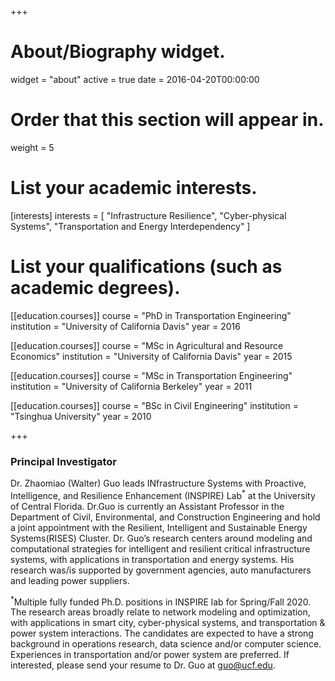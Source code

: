 +++
# About/Biography widget.
widget = "about"
active = true
date = 2016-04-20T00:00:00

# Order that this section will appear in.
weight = 5

# List your academic interests.
[interests]
  interests = [
    "Infrastructure Resilience",
    "Cyber-physical Systems",
    "Transportation and Energy Interdependency"
  ]

# List your qualifications (such as academic degrees).
[[education.courses]]
  course = "PhD in Transportation Engineering"
  institution = "University of California Davis"
  year = 2016

[[education.courses]]
  course = "MSc in Agricultural and Resource Economics"
  institution = "University of California Davis"
  year = 2015

[[education.courses]]
  course = "MSc in Transportation Engineering"
  institution = "University of California Berkeley"
  year = 2011

[[education.courses]]
  course = "BSc in Civil Engineering"
  institution = "Tsinghua University"
  year = 2010

+++

### Principal Investigator

Dr. Zhaomiao (Walter) Guo leads INfrastructure Systems with Proactive, Intelligence, and Resilience Enhancement (INSPIRE) Lab<sup>*</sup> at the University of Central Florida. Dr.Guo is currently an Assistant Professor in the Department of Civil, Environmental, and Construction Engineering and hold a joint appointment with the Resilient, Intelligent and Sustainable Energy Systems(RISES) Cluster. Dr. Guo’s research centers around modeling and computational strategies for intelligent and resilient critical infrastructure systems, with applications in transportation and energy systems. His research was/is supported by government agencies, auto manufacturers and leading power suppliers.


<sup>*</sup>Multiple fully funded Ph.D. positions in INSPIRE lab for Spring/Fall 2020. The research areas broadly relate to network modeling and optimization, with applications in smart city, cyber-physical systems, and transportation & power system interactions. The candidates are expected to have a strong background in operations research, data science and/or computer science. Experiences in transportation and/or power system are preferred. If interested, please send your resume to Dr. Guo at guo@ucf.edu.

